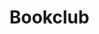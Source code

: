 # Bookclub
<!-- A web app where users can make an account, search for books, and add or edit them to their favorite books list. Technologies used: Javascript, Node.js, Express.js, Mongoose, MongoDB, HTML, Heroku, CSS. -->

